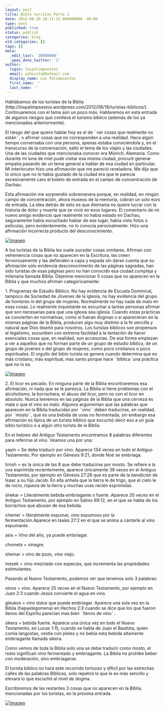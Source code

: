 ```yaml
---
layout: post
title: Biblo turistas Parte 2
date: 2012-08-20 20:11:22.000000000 -06:00
type: post
published: true
status: publish
categories: blog
old_categories: []
tags: []
meta:
  _edit_last: '30508904'
  _wpas_done_twitter: '1'
author:
  login: lospalimpsestos
  email: yahvista@hotmail.com
  display_name: Los Palimpsestos
  first_name: ''
  last_name: ''
---
```

<p>Hablábamos de los turistas de la Biblia (http://lospalimpsestos.wordpress.com/2012/08/18/turistas-biblicos/). Continuaremos con el tema aún un poco más. Hablaremos en esta entrada de algunos riesgos que conlleva el turismo bíblico (además de los ya mencionados anteriormente).</p>
<p>El riesgo del que quiero hablar hoy es el de ¨ver cosas que realmente no están¨, o afirmar cosas que no corresponden a una realidad. Hace algún tiempo conversaba con una persona, apenas estaba conociéndola y, en el transcurso de la conversación, saltó el tema de los viajes y las ciudades. Una de las ciudades que mencionaba conocer era Münich, Alemania. Como durante mi luna de miel pude visitar esa misma ciudad, procuré generar empatía pasando de un tema general a hablar de esa ciudad en particular. Mi interlocutor hizo una afirmación que me pareció reveladora. Me dijo que lo único que no le había gustado de la ciudad era que le parecía excesivamente caro el boleto de entrada en el campo de concentración de Dachau.</p>
<p>Esta afirmación me sorprendió sobremanera porque, en realidad, en ningún campo de concentración, ahora museos de la memoria, cobran un solo euro de entrada. La idea detrás de esto es que Alemania no quiere lucrar con la historia de dolor y muerte que se vivió en esos lugares. El comentario de mi nuevo amigo evidenció que realmente no había estado en Dachau, seguramente había escuchado hablar de ese lugar, había visto fotos o películas, pero evidentemente, no lo conocía personalmente. Hizo una afirmación incorrecta producto del desconocimiento.</p>
<p><a href="http://lospalimpsestos.files.wordpress.com/2012/08/231_19664765972_6130_n1.jpg"><img class="size-full wp-image" src="{{ site.baseurl }}/assets/231_19664765972_6130_n1.jpg" alt="Imagen" /></a></p>
<p>A los turistas de la Biblia les suele suceder cosas similares. Afirman con vehemencia cosas que no aparecen en la Escritura, las creen fervorosamente y las defienden a capa y espada sin darse cuenta que su afirmación sólo evidencia desconocimiento de las páginas sagradas, han sido turistas de esas páginas pero no han conocido esa ciudad compleja y milenaria llamada Biblia. Déjenme mencionar 5 cosas que no aparecen en la Biblia y que muchos afirman categóricamente:</p>
<p>1. Programas de Estudio Bíblico. No hay evidencia de Escuela Dominical, tampoco de Sociedad de Jóvenes de la iglesia, no hay evidencia del grupo de hombres ni del grupo de mujeres. Normalmente no hay nada de malo en esas cosas. Lo realmente inquietante es escuchar a tantas personas afirmar que son necesarias para que una iglesia sea iglesia. Cuando estas prácticas se convierten en normativas, como si fueran dogmas o si aparecieran en la mismas páginas de la Biblia, producen algo muy distinto a la fe sencilla y natural que Dios diseñó para nosotros. Los turistas bíblicos son propensos al legalismo, sucumben con extrema facilidad a la tentación de hacer esenciales cosas que, en realidad, son accesorias. De esa forma empiezan a ver a aquellos que no forman parte de un grupo de estudio bíblico, de un grupo de jóvenes o del grupo de mujeres, como poco cristianos o poco espirituales. El orgullo del biblo turista se genera cuando determina que es más cristiano, más espiritual, mas santo porque hace ¨bíblica¨una práctica que no lo es.</p>
<p><a href="http://lospalimpsestos.files.wordpress.com/2012/08/bible_study_group_picture_1-458x292.jpg"><img class="size-full wp-image aligncenter" src="{{ site.baseurl }}/assets/bible_study_group_picture_1-458x292.jpg" alt="Imagen" /></a></p>
<p>2. El licor es pecado. En ninguna parte de la Biblia encontraremos esa afirmación, ni nada que se le parezca. La Biblia sí tiene problemas con el alcoholismo, la borrachera, el abuso del licor, pero no con el licor en absoluto. Nunca leeremos en las páginas de la Biblia que una cerveza es mala o que el vino es malo. Algunos argumentan que las palabras que aparecen en la Biblia traducidas por ¨vino¨ deben traducirse, en realidad, por ¨mosto¨, que es una bebida de uvas no fermentada, sin embargo esa afirmación es típica de un turista bíblico que escuchó decir eso a un guía biblo turístico o a algún otro turista de la Biblia.</p>
<p>En el hebreo del Antiguo Testamento encontramos 8 palabras diferentes para referirse al vino. Veamos una por una:</p>
<p>yayin = Se debe traducir por vino. Aparece 134 veces en todo el Antiguo Testamento. Por ejemplo en Génesis 9:21, donde Noé se embriaga.</p>
<p>tirosh = es la única de las 8 que debe traducirse por mosto. Se refiere a la uva exprimida recientemente, aparece únicamente 38 veces en el Antiguo Testamento, por ejemplo en Génesis 27:28 que es parte de la bendición de Isaac a su hijo Jacob. En ella anhela que la tierra le de trigo, que el cielo le de rocío, riqueza de la tierra y muchas uvas recién exprimidas.</p>
<p>shekar = Literalmente bebida embriagante o fuerte. Aparece 20 veces en el Antiguo Testamento, por ejemplo en Salmo 69:12, en el que se habla de los borrachos que abusan de esa bebida.</p>
<p>chemer = literalmente espumar, vino espumoso por la fermentación.Aparece en Isaías 27:2 en el que se anima a cantarle al vino espumante.</p>
<p>asis = Vino del año, ya puede embriagar.</p>
<p>chomets = vinagre.</p>
<p>shemar = vino de pozo, vino viejo.</p>
<p>mesek = vino mezclado con especias, que incrementa las propiedades estimulantes.</p>
<p>Pasando al Nuevo Testamento, podemos ver que tenemos solo 3 palabras:</p>
<p>oinos = vino. Aparece 25 veces en el Nuevo Testamento, por ejemplo en Juan 2:3 cuando Jesús convierte el agua en vino.</p>
<p>gleukos = vino dulce que puede embriagar. Aparece una sola vez en la Biblia (hapaxlegomena) en Hechos 2:3 cuando se dice que los que fueron llenos del Espíritu parecían mas bien ¨llenos de vino¨.</p>
<p>sikera = bebida fuerte. Aparece una única vez en todo el Nuevo Testamento, en Lucas 1:15, cuando se habla de Juan el Bautista, quien comía langostas, vestía con pieles y no bebía esta bebida altamente embriagante llamada sikera.</p>
<p>Como vemos de toda la Biblia solo una se debe traducir como mosto, el resto significan vino fermentado y embriagante. La Biblia no prohibe beber con moderación, sino embriagarse.</p>
<p>El turista bíblico no hará este recorrido tortuoso y difícil por las estrechas calles de las palabras Bíblicas, solo repetirá lo que le es más sencillo y elevará lo que escuchó al nivel de dogma.</p>
<p>Escribiremos de las restantes 3 cosas que no aparecen en la Biblia, mencionadas por los turistas, en la próxima entrada.</p>
<p><a href="http://lospalimpsestos.files.wordpress.com/2012/08/benefits-of-red-wine.jpg"><img class="size-full wp-image aligncenter" src="{{ site.baseurl }}/assets/benefits-of-red-wine.jpg" alt="Imagen" /></a></p>
